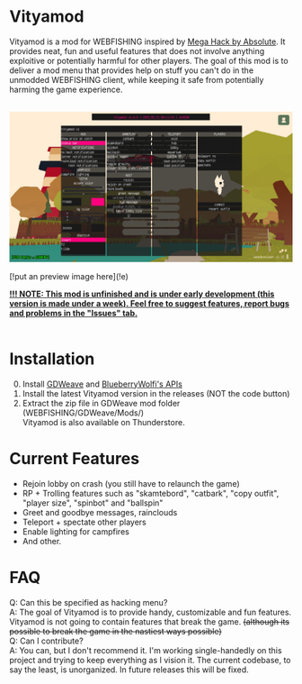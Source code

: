 # Vityamod

Vityamod is a mod for WEBFISHING inspired by [Mega Hack by Absolute](https://youtu.be/_fgQr0SSIys). It provides neat, fun and useful features that does not involve anything exploitive or potentially harmful for other players.
The goal of this mod is to deliver a mod menu that provides help on stuff you can't do in the unmodded WEBFISHING client, while keeping it safe from potentially harming the game experience. <br><br>

<p align="center">
  <img src="https://github.com/danyairwing/webfishing-vityamod/blob/main/previews/20250521001143_2.jpg?raw=true" />
</p>
[!put an preview image here](!e)

<b><u> !!! NOTE: This mod is unfinished and is under early development (this version is made under a week). Feel free to suggest features, report bugs and problems in the "Issues" tab. </b><br><br></u>
# Installation 
0. Install [GDWeave](https://github.com/NotNite/GDWeave) and [BlueberryWolfi's APIs](https://github.com/BlueberryWolf/APIs/releases/latest/download/BlueberryWolfi.APIs.zip)
1. Install the latest Vityamod version in the releases (NOT the code button)
2. Extract the zip file in GDWeave mod folder (WEBFISHING/GDWeave/Mods/) <br>
Vityamod is also available on Thunderstore.
# Current Features
* Rejoin lobby on crash (you still have to relaunch the game)
* RP + Trolling features such as "skamtebord", "catbark", "copy outfit", "player size", "spinbot" and "ballspin"
* Greet and goodbye messages, rainclouds
* Teleport + spectate other players
* Enable lighting for campfires
* And other.

# FAQ
Q: Can this be specified as hacking menu? <br>
A: The goal of Vityamod is to provide handy, customizable and fun features. Vityamod is not going to contain features that break the game. <s>(although its possible to break the game in the nastiest ways possible)</s> <br>
Q: Can I contribute? <br>
A: You can, but I don't recommend it. I'm working single-handedly on this project and trying to keep everything as I vision it. The current codebase, to say the least, is unorganized. In future releases this will be fixed. <br>
